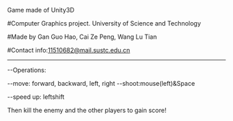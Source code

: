 Game made of Unity3D

#Computer Graphics project. University of Science and Technology

#Made by Gan Guo Hao, Cai Ze Peng, Wang Lu Tian

#Contact info:11510682@mail.sustc.edu.cn

-----------------------------------
--Operations:

--move: forward,
        backward,
        left,
        right
--shoot:mouse(left)&Space

--speed up: leftshift

Then kill the enemy and the other players to gain score!
